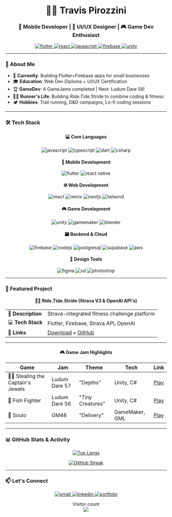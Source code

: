 <!---
T-Pirozzini/T-Pirozzini is a ✨ special ✨ repository because its `README.md` (this file) appears on your GitHub profile.
You can click the Preview link to take a look at your changes.
--->
<h1 align="center">👨‍💻 Travis Pirozzini</h1>
<h3 align="center">🚀 Mobile Developer | 🎨 UI/UX Designer | 🎮 Game Dev Enthusiast</h3>

<p align="center">
  <!-- Primary Tech Stack -->
  <a href="https://flutter.dev" target="_blank" rel="noreferrer">
    <img src="https://img.shields.io/badge/Flutter-02569B?style=for-the-badge&logo=flutter&logoColor=white" alt="flutter"/>
  </a>
  <a href="https://react.dev" target="_blank" rel="noreferrer">
    <img src="https://img.shields.io/badge/React-61DAFB?style=for-the-badge&logo=react&logoColor=black" alt="react"/>
  </a>
  <a href="https://developer.mozilla.org/en-US/docs/Web/JavaScript" target="_blank" rel="noreferrer">
    <img src="https://img.shields.io/badge/JavaScript-F7DF1E?style=for-the-badge&logo=javascript&logoColor=black" alt="javascript"/>
  </a>
  <a href="https://firebase.google.com/" target="_blank" rel="noreferrer">
    <img src="https://img.shields.io/badge/Firebase-FFA611?style=for-the-badge&logo=firebase&logoColor=white" alt="firebase"/>
  </a>
  <a href="https://unity.com" target="_blank" rel="noreferrer">
    <img src="https://img.shields.io/badge/Unity-000000?style=for-the-badge&logo=unity&logoColor=white" alt="unity"/>
  </a>
</p>

---

### 👋 About Me

- 🌱 **Currently**: Building Flutter+Firebase apps for small businesses
- 🎓 **Education**: Web Dev Diploma + UI/UX Certification
- 🏆 **GameDev**: 4 GameJams completed | Next: Ludum Dare 58!
- 🏃‍♂️ **Runner's Life**: Building Ride.Tide.Stride to combine coding & fitness
- 🏕️ **Hobbies**: Trail running, D&D campaigns, Lo-fi coding sessions

---

### 🛠️ Tech Stack

<div align="center">

#### 💻 **Core Languages**
<img src="https://img.shields.io/badge/JavaScript-F7DF1E?style=flat-square&logo=javascript&logoColor=black" alt="javascript">
<img src="https://img.shields.io/badge/TypeScript-3178C6?style=flat-square&logo=typescript&logoColor=white" alt="typescript">
<img src="https://img.shields.io/badge/Dart-0175C2?style=flat-square&logo=dart&logoColor=white" alt="dart">
<img src="https://img.shields.io/badge/C%23-239120?style=flat-square&logo=c-sharp&logoColor=white" alt="csharp">

#### 📱 **Mobile Development**
<img src="https://img.shields.io/badge/Flutter-02569B?style=flat-square&logo=flutter&logoColor=white" alt="flutter">
<img src="https://img.shields.io/badge/React_Native-20232A?style=flat-square&logo=react&logoColor=61DAFB" alt="react native">

#### 🌐 **Web Development**
<img src="https://img.shields.io/badge/React-20232A?style=flat-square&logo=react&logoColor=61DAFB" alt="react">
<img src="https://img.shields.io/badge/Remix-000000?style=flat-square&logo=remix&logoColor=white" alt="remix">
<img src="https://img.shields.io/badge/Next.js-000000?style=flat-square&logo=nextdotjs&logoColor=white" alt="nextjs">
<img src="https://img.shields.io/badge/Tailwind_CSS-38B2AC?style=flat-square&logo=tailwind-css&logoColor=white" alt="tailwind">

#### 🎮 **Game Development**
<img src="https://img.shields.io/badge/Unity-000000?style=flat-square&logo=unity&logoColor=white" alt="unity">
<img src="https://img.shields.io/badge/GameMaker-000000?style=flat-square&logo=gamemaker&logoColor=white" alt="gamemaker">
<img src="https://img.shields.io/badge/Blender-F5792A?style=flat-square&logo=blender&logoColor=white" alt="blender">

#### 🗃️ **Backend & Cloud**
<img src="https://img.shields.io/badge/Firebase-FFA611?style=flat-square&logo=firebase&logoColor=white" alt="firebase">
<img src="https://img.shields.io/badge/Node.js-339933?style=flat-square&logo=nodedotjs&logoColor=white" alt="nodejs">
<img src="https://img.shields.io/badge/PostgreSQL-4169E1?style=flat-square&logo=postgresql&logoColor=white" alt="postgresql">
<img src="https://img.shields.io/badge/Supabase-3ECF8E?style=flat-square&logo=supabase&logoColor=white" alt="supabase">
<img src="https://img.shields.io/badge/AWS-232F3E?style=flat-square&logo=amazon-aws&logoColor=white" alt="aws">

#### 🎨 **Design Tools**
<img src="https://img.shields.io/badge/Figma-F24E1E?style=flat-square&logo=figma&logoColor=white" alt="figma">
<img src="https://img.shields.io/badge/Adobe%20XD-FF61F6?style=flat-square&logo=adobe-xd&logoColor=white" alt="xd">
<img src="https://img.shields.io/badge/Photoshop-31A8FF?style=flat-square&logo=adobe-photoshop&logoColor=white" alt="photoshop">

</div>

---

### 🌟 Featured Project

<div align="center">

#### 🏃‍♂️ **Ride.Tide.Stride (Strava V3 & OpenAI API's)**
| | |
|-|-|
| 🚀 **Description** | Strava-integrated fitness challenge platform |
| 💻 **Tech Stack** | Flutter, Firebase, Strava API, OpenAI |
| 📲 **Links** | [Download](https://travis-pirozzini.fly.dev/rts) • [GitHub](#) |

---

#### 🎮 **Game Jam Highlights**
| Game | Jam | Theme | Tech | Link |
|------|-----|-------|------|------|
| 🏴‍☠️ Stealing the Captain's Jewels | Ludum Dare 57 | "Depths" | Unity, C# | [Play](https://travis-pirozzini.fly.dev/familyJewels) |
| 🎣 Fish Fighter | Ludum Dare 56 | "Tiny Creatures" | Unity, C# | [Play](https://travis-pirozzini.fly.dev/fishFighter) |
| 👻 Soulo | GM48 | "Delivery" | GameMaker, GML | [Play](https://travis-pirozzini.fly.dev/soulo) |

</div>

---

### 📊 GitHub Stats & Activity

<div align="center">

<!-- Compact Language Stats (Focused on Professional Skills) -->
[![Top Langs](https://github-readme-stats.vercel.app/api/top-langs/?username=t-pirozzini&layout=compact&hide=c%23,cmake,yacc,hlsl,shaderlab&theme=radical&exclude_repo=game-jam-repo-1,game-jam-repo-2&size_weight=0.5&count_weight=0.5&langs_count=10)](https://github.com/t-pirozzini)

<!-- Streak Stats -->
[![GitHub Streak](https://streak-stats.demolab.com/?user=t-pirozzini&theme=radical&hide_border=true&mode=weekly)](https://git.io/streak-stats)

</div>

---

### 📫 Let's Connect
<p align="center">
  <a href="mailto:tpirozzini@gmail.com">
    <img src="https://img.shields.io/badge/Gmail-D14836?style=for-the-badge&logo=gmail&logoColor=white" alt="email">
  </a>
  <a href="https://www.linkedin.com/in/travis-pirozzini/">
    <img src="https://img.shields.io/badge/LinkedIn-0077B5?style=for-the-badge&logo=linkedin&logoColor=white" alt="linkedin">
  </a>
  <a href="https://travis-pirozzini.fly.dev/">
    <img src="https://img.shields.io/badge/Portfolio-FF5722?style=for-the-badge&logo=about.me&logoColor=white" alt="portfolio">
  </a>
</p>

<p align="center"> 
  Visitor count<br>
  <img src="https://komarev.com/ghpvc/?username=T-Pirozzini&color=brightgreen" />
</p>
